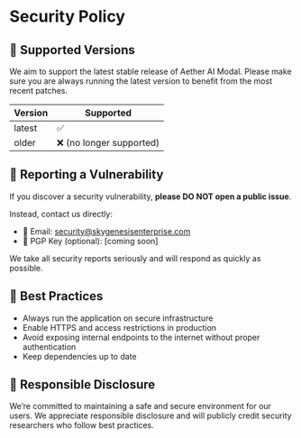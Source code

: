 # Security Policy

## 📅 Supported Versions

We aim to support the latest stable release of Aether AI Modal. Please make sure you are always running the latest version to benefit from the most recent patches.

| Version | Supported          |
|---------|--------------------|
| latest  | ✅                 |
| older   | ❌ (no longer supported) |

## 🐞 Reporting a Vulnerability

If you discover a security vulnerability, **please DO NOT open a public issue**.

Instead, contact us directly:

- 📧 Email: security@skygenesisenterprise.com
- 🔐 PGP Key (optional): [coming soon]

We take all security reports seriously and will respond as quickly as possible.

## 🔐 Best Practices

- Always run the application on secure infrastructure
- Enable HTTPS and access restrictions in production
- Avoid exposing internal endpoints to the internet without proper authentication
- Keep dependencies up to date

## 🤝 Responsible Disclosure

We’re committed to maintaining a safe and secure environment for our users. We appreciate responsible disclosure and will publicly credit security researchers who follow best practices.
